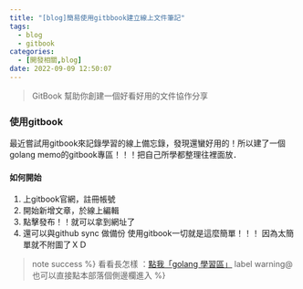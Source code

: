 ```yaml
---
title: "[blog]簡易使用gitbbook建立線上文件筆記"
tags:
  - blog
  - gitbook 
categories:
  - [開發相關,blog]
date: 2022-09-09 12:50:07
---
```



>GitBook 幫助你創建一個好看好用的文件協作分享  


<!--more-->

### 使用gitbook

最近嘗試用gitbook來記錄學習的線上備忘錄，發現還蠻好用的！所以建了一個golang memo的gitbook專區！！！把自己所學都整理往裡面放．


#### 如何開始

1. 上gitbook官網，註冊帳號
2. 開始新增文章，於線上編輯
3. 點擊發布！！就可以拿到網址了
4. 還可以與github sync 做備份
使用gitbook一切就是這麼簡單！！！ 因為太簡單就不附圖了ＸＤ

>note success %} 看看長怎樣 ：<a href="https://minilabmemo.gitbook.io/golang-memo/">點我「golang 學習區」</a>
>label warning@也可以直接點本部落個側邊欄進入 %}
 
